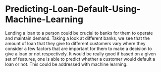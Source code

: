 # Predicting-Loan-Default-Using-Machine-Learning

Lending a loan to a person could be crucial to banks for them to operate and maintain demand. Taking a look at different banks, we see that the amount of loan that they give to different customers vary where they consider a few factors that are important for them to make a decision to give a loan or not respectively. 
It would be really good if based on a given set of features, one is able to predict whether a customer would default a loan or not. This could be addressed with machine learning.
